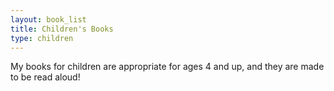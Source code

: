 ```yaml
---
layout: book_list
title: Children's Books
type: children
---
```

My books for children are appropriate for ages 4 and up, and they are made to be read aloud!